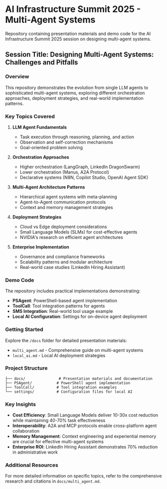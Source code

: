 # AI Infrastructure Summit 2025 - Multi-Agent Systems

Repository containing presentation materials and demo code for the AI Infrastructure Summit 2025 session on designing multi-agent systems.

## Session Title: Designing Multi-Agent Systems: Challenges and Pitfalls

### Overview

This repository demonstrates the evolution from single LLM agents to sophisticated multi-agent systems, exploring different orchestration approaches, deployment strategies, and real-world implementation patterns.

### Key Topics Covered

1. **LLM Agent Fundamentals**
   - Task execution through reasoning, planning, and action
   - Observation and self-correction mechanisms
   - Goal-oriented problem solving

2. **Orchestration Approaches**
   - Higher orchestration (LangGraph, LinkedIn DragonSwarm)
   - Lower orchestration (Manus, A2A Protocol)
   - Declarative systems (N8N, Copilot Studio, OpenAI Agent SDK)

3. **Multi-Agent Architecture Patterns**
   - Hierarchical agent systems with meta-planning
   - Agent-to-Agent communication protocols
   - Context and memory management strategies

4. **Deployment Strategies**
   - Cloud vs Edge deployment considerations
   - Small Language Models (SLMs) for cost-effective agents
   - NVIDIA's research on efficient agent architectures

5. **Enterprise Implementation**
   - Governance and compliance frameworks
   - Scalability patterns and modular architecture
   - Real-world case studies (LinkedIn Hiring Assistant)

### Demo Code

The repository includes practical implementations demonstrating:

- **PSAgent**: PowerShell-based agent implementation
- **ToolCall**: Tool integration patterns for agents
- **SMS Integration**: Real-world tool usage example
- **Local AI Configuration**: Settings for on-device agent deployment

### Getting Started

Explore the `/docs` folder for detailed presentation materials:
- `multi_agent.md` - Comprehensive guide on multi-agent systems
- `local_ai.md` - Local AI deployment strategies

### Project Structure

```
├── docs/               # Presentation materials and documentation
├── PSAgent/           # PowerShell agent implementation
├── ToolCall/          # Tool integration examples
└── settings/          # Configuration files for local AI
```

### Key Insights

- **Cost Efficiency**: Small Language Models deliver 10-30x cost reduction while maintaining 40-70% task effectiveness
- **Interoperability**: A2A and MCP protocols enable cross-platform agent collaboration
- **Memory Management**: Context engineering and experiential memory are crucial for effective multi-agent systems
- **Enterprise ROI**: LinkedIn Hiring Assistant demonstrates 70% reduction in administrative work

### Additional Resources

For more detailed information on specific topics, refer to the comprehensive research and citations in `docs/multi_agent.md`.
